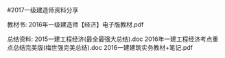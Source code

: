 ﻿#2017一级建造师资料分享
                                                     
教材书:
2016年一级建造师【经济】电子版教材.pdf
                                                           
总结资料:
2015一建工程经济(最全最强大总结).doc
2016年一建工程经济考点重点总结完美版(梅世强完美总结).doc
2016一建建筑实务教材+笔记.pdf                                                       

